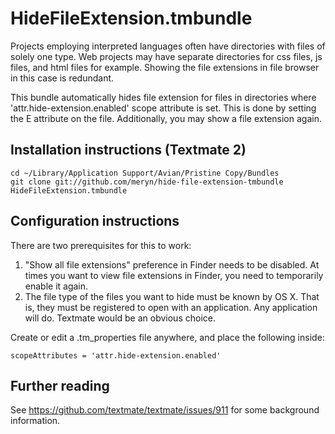 # HideFileExtension.tmbundle

Projects employing interpreted languages often have directories with files of solely one type. Web projects may have separate directories for css files, js files, and html files for example. Showing the file extensions in file browser in this case is redundant.

This bundle automatically hides file extension for files in directories where 'attr.hide-extension.enabled' scope attribute is set. This is done by setting the E attribute on the file. Additionally, you may show a file extension again.

## Installation instructions (Textmate 2)

    cd ~/Library/Application Support/Avian/Pristine Copy/Bundles
    git clone git://github.com/meryn/hide-file-extension-tmbundle HideFileExtension.tmbundle

## Configuration instructions

There are two prerequisites for this to work:

1. "Show all file extensions" preference in Finder needs to be disabled. At times you want to view file extensions in Finder, you need to temporarily enable it again.
2. The file type of the files you want to hide must be known by OS X. That is, they must be registered to open with an application. Any application will do. Textmate would be an obvious choice.

Create or edit a .tm_properties file anywhere, and place the following inside:

    scopeAttributes = 'attr.hide-extension.enabled'

## Further reading

See https://github.com/textmate/textmate/issues/911 for some background information.